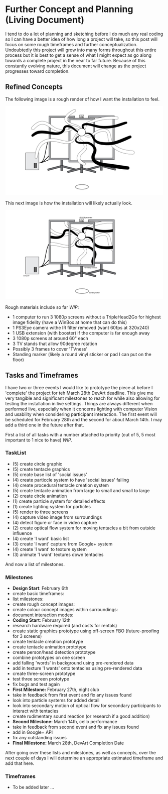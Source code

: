 # Further Concept and Planning (Living Document)

I tend to do a lot of planning and sketching before I do much any real coding so I can have a better idea of how long a project will take, so this post will focus on some rough timeframes and further conceptualization. Undoubtedly this project will grow into many forms throughout this entire process but it is best to get a sense of what I might expect as go along towards a complete project in the near to far future. Because of this constantly evolving nature, this document will change as the project progresses toward completion.

## Refined Concepts

The following image is a rough render of how I want the installation to feel.

![What I want the experience to feel like](../project_images/ConceptImage_2.jpg?raw=true "What I want the experience to feel like")


This next image is how the installation will likely actually look.

![How the Experience Will Actually Look](../project_images/ConceptImage_1.jpg?raw=true "How the Experience Will Actually Look")


Rough materials include so far _WIP_:
- 1 computer to run 3 1080p screens without a TripleHead2Go for highest image fidelity (have a WinBox at home that can do this)
- 1 PS3Eye camera withe IR filter removed (want 60fps at 320x240)
- 1 USB extension (with booster) if the computer is far enough away
- 3 1080p screens at around 60" each
- 3 TV stands that allow 90degree rotation
- Possibly 3 frames to cover 'TVness'
- Standing marker (likely a round vinyl sticker or pad I can put on the floor)


## Tasks and Timeframes

I have two or three events I would like to prototype the piece at before I 'complete' the project for teh March 28th DevArt deadline. This give me very tangible and significant milestones to reach for while also allowing for testing the installation in live settings. Things are always different when performed live, especially when it concerns lighting with computer Vision and usability when considering participant interaction. The first event will be scheduled for February 28th and the second for about March 14th. I may add a third one in the future after that.

First a list of all tasks with a number attached to priority (out of 5, 5 most important to 1 nice to have) _WIP_.

### TaskList
- (5) create circle graphic
- (5) create tentacle graphics
- (5) create base list of 'social issues'
- (4) create particcle system to have 'social issues' falling
- (4) create procedural tentacle creation system
- (5) create tentacle animation from large to small and small to large
- (2) create circle animation
- (1) create particle system for detailed effects
- (1) create lighting system for particles
- (5) render to three screens
- (4) capture video image from surroundings
- (4) detect figure or face in video capture
- (2) create optical flow system for moving tentacles a bit from outside influence
- (4) create 'I want' basic list
- (3) create 'I want' capture from Google+ system
- (4) create 'I want' to texture system
- (3) animate 'I want' textures down tentacles


And now a list of milestones.

### Milestones
- __Design Start__: February 6th
- create basic timeframes:
- list milestones:
- create rough concept images:
- create colour concept images within surroundings:
- document interaction modes:
- __Coding Start__: February 12th
- research hardware required (and costs for rentals)
- create static graphics prototype using off-screen FBO (future-proofing for 3 screens)
- create tentacle creation prototype
- create tentacle animation prototype
- create person/head detection prototype
- combine prototypes on one screen
- add falling 'words' in background using pre-rendered data
- add in texture 'I wants' onto tentacles using pre-rendered data
- create three-screen prototype
- test three screen prototype
- fix bugs and test again
- __First Milestone:__ February 27th, night club
- take in feedback from first event and fix any issues found
- look into particle systems for added detail
- look into secondary motion of optical flow for secondary participants to interact with tentacles
- create rudimentary sound reaction (or research if a good addition)
- __Second Milestone:__ March 14th, cello performance
- take in feedback from second event and fix any issues found
- add in Google+ API
- fix any outstanding issues
- __Final Milestone:__ March 28th, DevArt Completion Date

After going over these lists and milestones, as well as concepts, over the next couple of days I will determine an appropriate estimated timeframe and add that here.

### Timeframes
- To be added later ...


